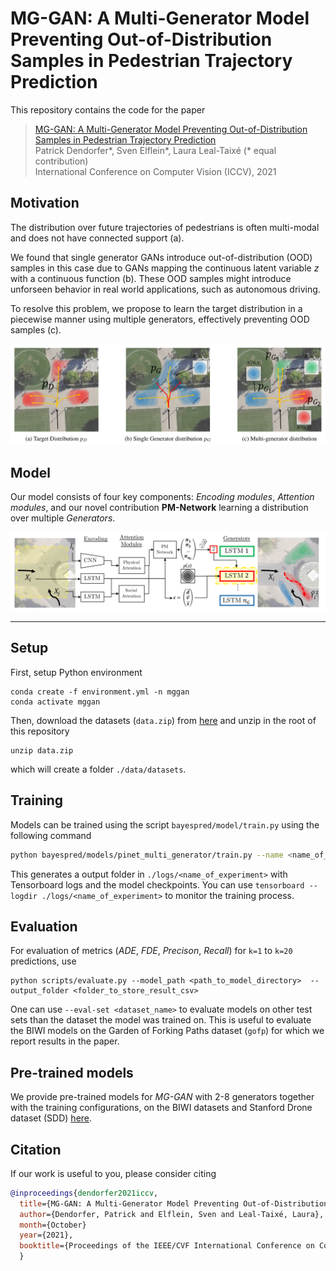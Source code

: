# MG-GAN: A Multi-Generator Model Preventing Out-of-Distribution Samples in Pedestrian Trajectory Prediction

This repository contains the code for the paper

> [MG-GAN: A Multi-Generator Model Preventing Out-of-Distribution Samples in Pedestrian Trajectory Prediction]() \
Patrick Dendorfer*, Sven Elflein*, Laura Leal-Taixé (* equal contribution) \
International Conference on Computer Vision (ICCV), 2021


## Motivation

The distribution over future trajectories of pedestrians is often multi-modal and does not have connected support (a).

We found that single generator GANs introduce out-of-distribution (OOD) samples in this case due to GANs mapping the continuous latent variable *z* with a continuous function (b). 
These OOD samples might introduce unforseen behavior in real world applications, such as autonomous driving.

To resolve this problem, we propose to learn the target distribution in a piecewise manner using multiple generators, effectively preventing OOD samples (c).

<p align="center">
  <img width="800" src="motivation.png">
</p>



## Model 

Our model consists of four key components: *Encoding modules*, *Attention modules*, and our novel contribution **PM-Network** learning a distribution over multiple *Generators*.

<p align="center">
  <img width="800" src="mggan_model_figure.png">
</p>

---

## Setup
First, setup Python environment 
```
conda create -f environment.yml -n mggan
conda activate mggan
```

Then, download the datasets (`data.zip`) from [here](https://github.com/selflein/MG-GAN/releases) and unzip in the root of this repository
```
unzip data.zip
``` 
which will create a folder `./data/datasets`.

## Training

Models can be trained using the script `bayespred/model/train.py` using the following command

```bash
python bayespred/models/pinet_multi_generator/train.py --name <name_of_experiment> --num_gens <number_of_generators>  --dataset <dataset_name> --epochs 50
```

This generates a output folder in `./logs/<name_of_experiment>` with Tensorboard logs and  the model checkpoints. You can use `tensorboard --logdir ./logs/<name_of_experiment>` to monitor the training process.

## Evaluation

For evaluation of metrics (*ADE*, *FDE*, *Precison*, *Recall*) for `k=1` to `k=20` predictions, use

```
python scripts/evaluate.py --model_path <path_to_model_directory>  --output_folder <folder_to_store_result_csv>
```

One can use `--eval-set <dataset_name>` to evaluate models on other test sets than the dataset the model was trained on. This is useful to evaluate the BIWI models on the Garden of Forking Paths dataset (`gofp`) for which we report results in the paper.


## Pre-trained models

We provide pre-trained models for *MG-GAN* with 2-8 generators together with the training configurations, on the BIWI datasets and Stanford Drone dataset (SDD) [here](https://github.com/selflein/MG-GAN/releases).

## Citation
If our work is useful to you, please consider citing

```bibtex
@inproceedings{dendorfer2021iccv,
  title={MG-GAN: A Multi-Generator Model Preventing Out-of-Distribution Samples in Pedestrian Trajectory Prediction}, 
  author={Dendorfer, Patrick and Elflein, Sven and Leal-Taixé, Laura},
  month={October}
  year={2021},
  booktitle={Proceedings of the IEEE/CVF International Conference on Computer Vision (ICCV)},
  }
```